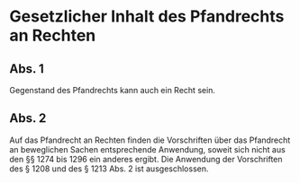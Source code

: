 # Gesetzlicher Inhalt des Pfandrechts an Rechten



## Abs. 1

 Gegenstand des Pfandrechts kann auch ein Recht sein.

## Abs. 2

 Auf das Pfandrecht an Rechten finden die Vorschriften über das Pfandrecht an beweglichen Sachen entsprechende Anwendung, soweit sich nicht aus den §§ 1274 bis 1296 ein anderes ergibt. Die Anwendung der Vorschriften des § 1208 und des § 1213 Abs. 2 ist ausgeschlossen. 

